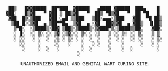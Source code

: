 <pre align=center>
 ██▒   █▓▓█████  ██▀███  ▓█████   ▄████ ▓█████  ███▄    █ 
▓██░   █▒▓█   ▀ ▓██ ▒ ██▒▓█   ▀  ██▒ ▀█▒▓█   ▀  ██ ▀█   █ 
 ▓██  █▒░▒███   ▓██ ░▄█ ▒▒███   ▒██░▄▄▄░▒███   ▓██  ▀█ ██▒
  ▒██ █░░▒▓█  ▄ ▒██▀▀█▄  ▒▓█  ▄ ░▓█  ██▓▒▓█  ▄ ▓██▒  ▐▌██▒
   ▒▀█░  ░▒████▒░██▓ ▒██▒░▒████▒░▒▓███▀▒░▒████▒▒██░   ▓██░
   ░ ▐░  ░░ ▒░ ░░ ▒▓ ░▒▓░░░ ▒░ ░ ░▒   ▒ ░░ ▒░ ░░ ▒░   ▒ ▒ 
   ░ ░░   ░ ░  ░  ░▒ ░ ▒░ ░ ░  ░  ░   ░  ░ ░  ░░ ░░   ░ ▒░
     ░░     ░     ░░   ░    ░   ░ ░   ░    ░      ░   ░ ░ 
      ░     ░  ░   ░        ░  ░      ░    ░  ░         ░ 
     ░         
     
 UNAUTHORIZED EMAIL AND GENITAL WART CURING SITE.

</pre>
